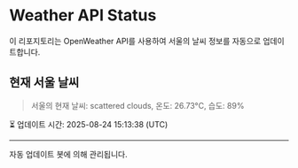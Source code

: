
# Weather API Status

이 리포지토리는 OpenWeather API를 사용하여 서울의 날씨 정보를 자동으로 업데이트합니다.

## 현재 서울 날씨
> 서울의 현재 날씨: scattered clouds, 온도: 26.73°C, 습도: 89%

⏳ 업데이트 시간: 2025-08-24 15:13:38 (UTC)

---
자동 업데이트 봇에 의해 관리됩니다.

